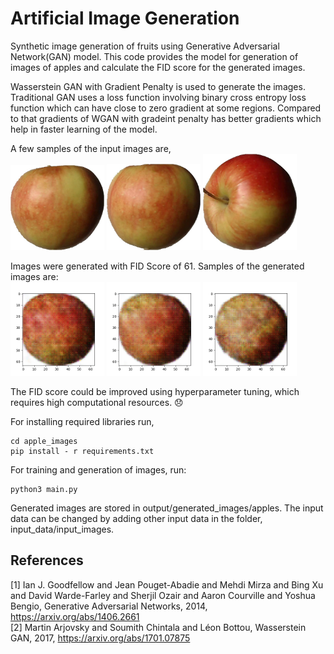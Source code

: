 # Artificial Image Generation
Synthetic image generation of fruits using Generative Adversarial Network(GAN) model. This code provides the model for generation of images of apples and calculate the FID score for the generated images.

Wasserstein GAN with Gradient Penalty is used to generate the images. Traditional GAN uses a loss function involving binary cross entropy loss function which can have close to zero gradient at some regions. Compared to that gradients of WGAN with gradeint penalty has better gradients which help in faster learning of the model.

A few samples of the input images are,<br/>
<img src="input_data/input_images/apples/r0_0.jpg" width="150" />
<img src="input_data/input_images/apples/r0_300.jpg" width="150" />
<img src="input_data/input_images/apples/r1_300.jpg" width="150" />

Images were generated with FID Score of 61. Samples of the generated images are: <br/>
<img src="output/generated_images/apples/generated_image_0.png" width="150" />
<img src="output/generated_images/apples/generated_image_1.png" width="150" />
<img src="output/generated_images/apples/generated_image_10.png" width="150" />

The FID score could be improved using hyperparameter tuning, which requires high computational resources. :disappointed:

For installing required libraries run, 
```
cd apple_images
pip install - r requirements.txt
```
For training and generation of images, run:
```
python3 main.py
```
Generated images are stored in output/generated_images/apples. The input data can be changed by adding other input data in the folder, input_data/input_images.

## References
<a id="1">[1]</a> Ian J. Goodfellow and Jean Pouget-Abadie and Mehdi Mirza and Bing Xu and David Warde-Farley and Sherjil Ozair and Aaron Courville and Yoshua Bengio, Generative Adversarial Networks, 2014, https://arxiv.org/abs/1406.2661 <br/>
<a id="2">[2]</a> Martin Arjovsky and Soumith Chintala and Léon Bottou, Wasserstein GAN, 2017, https://arxiv.org/abs/1701.07875
